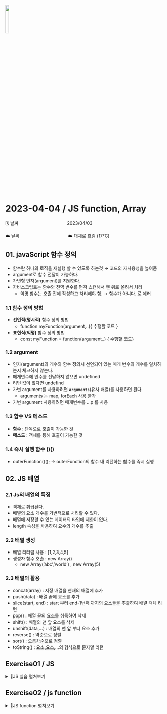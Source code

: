<img src="https://noticon-static.tammolo.com/dgggcrkxq/image/upload/v1566913897/noticon/xbvewg1m3azbpnrzck1k.png" height="15%" width="15%"> <br/>

# 2023-04-04 / JS function, Array

🗓️ 날짜           2023/04/03 

☁️ 날씨           ☁️ 대체로 흐림 (17°C)


## 01. javaScript 함수 정의

- 함수란 하나의 로직을 재실행 할 수 있도록 하는것 → 코드의 재사용성을 높여줌
- argument로 함수 전달이 가능하다.
- 가변형 인자(argument)를 지원한다.
- 자바스크립트는 함수와 전역 변수를 먼저 스캔해서 맨 위로 올려서 처리
    - 익명 함수는 호출 전에 작성하고 처리해야 함. → 함수가 아니다. 로 에러

### 1.1 함수 정의 방법

- **선언적(명시적)** 함수 정의 방법
    - function myFunction(argument,..){ 수행할 코드 }
- **표현식(익명)** 함수 정의 방법
    - const myFunction = function(argument..) { 수행할 코드}

### 1.2 argument

- 인자(argument)의 개수와 함수 정의시 선언되어 있는 매개 변수의 개수를 일치하는지 체크하지 않는다.
- 매개변수에 인수를 전달하지 않으면 undefined
- 리턴 값이 없다면 undefind
- 가변 argument를 사용하려면 **`arguments`**(유사 배열)를 사용하면 된다.
    - arguments 는 map, forEach 사용 불가
- 가변 argument 사용하려면 매개변수를 …p 를 사용

### 1.3 함수 VS 메소드

- **함수** : 단독으로 호출이 가능한 것
- **메소드** : 객체를 통해 호출이 가능한 것

### 1.4 즉시 실행 함수 ()()

- outerFunction()(); → outerFunction의 함수 내 리턴하는 함수를 즉시 실행

## 02. JS 배열

### 2.1 Js의 배열의 특징

- 객체로 취급된다.
- 배열의 요소 개수를 가변적으로 처리할 수 있다.
- 배열에 저장할 수 있는 데이터의 타입에 제한이 없다.
- length 속성을 사용하여 요수의 개수를 추출

### 2.2 배열 생성

- 배열 리터럴 사용 : [1,2,3,4,5]
- 생성자 함수 호출 :  new Array()
    - new Array(’abc’,’world’) , new Array(5)

### 2.3 배열의 활용

- concat(array) : 지정 배열을 현재의 배열에 추가
- push(data) : 배열 끝에 요소를 추가
- slice(start, end) : start 부터 end-1번째 까지의 요소들을 추출하여 배열 객체 리턴
- pop() : 배열 끝의 요소를 취득하여 삭제
- shift() : 배열의 맨 앞 요소를 삭제
- unshift(data,…) :  배열의 맨 앞 부터 요소 추가
- reverse() : 역순으로 정렬
- sort() :  오름차순으로 정렬
- toString() : 요소,요소,…의 형식으로 문자열 리턴

## Exercise01 / JS

<details>
<summary> 📜JS 실습 펼쳐보기</summary>
<div markdown="1">

1️⃣ **[실습 1]**

소스명 : exercise3.html

(1) util.js 에 정의된 함수를 사용하여 구현한다.</br>
(2) 웹 페이지의 제목을 `<h1>` 태그와 함께 "자바스크립트 실습(3)" 이라고 파란색으로 출력한다.</br>
(3) window.prompt() 를 사용해서 사용자로 부터 숫자를 입력 받는다.</br>
(4) 입력된 숫자는 자바스크립트 콘솔창에 출력한다.</br>
(5) 1부터 이 숫자까지의 값을 더해서 브라우저의 도큐먼트 영역에 `<h2>` 태그와 함께 출력한다.</br>
"1부터 xx 까지의 합은 xxx 입니다."
(6) 입력된 데이터가 null 거나, "" 이면  "비어있는 입력" 이라는 메시지를
브라우저의 도큐먼트 영역에 `<h3>` 태그와 함께 출력한다.</br>
(7) 입력된 데이터가 숫자가 아니면</br>
브라우저의 도큐먼트 영역에 `<h3>` 태그와 함께 출력한다.</br>

```html
<!DOCTYPE html>
<html>
<head>
<meta charset="UTF-8">
<title>JS Exam3</title>
</head>
<body>
<script src="util.js"></script>
<script >
writeColor("자바스크립트 실습(3)","h1","blue");
const num=window.prompt("체크하려는 숫자를 입력하세요.");
console.log(num);
let sum = 0;
if(num == '' || num == null ){
	write("비어있는 입력","h3");
}else if(isNaN(num)){
	write(num,"h3");
}else {
	for(let i=1; i <=num; i++){
		sum+=i;
	}
	write("1부터"+num+"까지의 합은"+sum+" 입니다.","h2");
}

</script>
</body>
</html>
```

2️⃣ **[실습 2]**

소스명 : exercise4.html

(1) util.js 에 정의된 함수를 사용하여 구현한다.<br>
(2) 웹 페이지의 제목을 `<h1>` 태그와 함께 "자바스크립트 실습(4)" 이라고 원하는 칼라로 출력한다.<br>

(3) 다음 기능을 처리하는 함수 sum()를 구현해 본다.<br>
- 매개변수를 한 개 선언한다.
- 매개변수에 아무값도 전달되지 않으면 리턴값 없이 리턴한다.
- 1 부터 매개변수에 전달된 숫자값 까지 합을 구하여 리턴한다.

(4) 0부터 5사이의 난수를 하나 추출하여 아규먼트로 전달하면서 sum() 함수를 호출하는데
0이 추출된 경우에는 아규먼트 없이 호출한다.
호출한 다음
리턴값이 있으면 다음 형식으로 브라우저의 도큐먼트 영역에 `<h2>` 태그와 함께 출력하고

호출 결과값 : XX <br>
리턴값이 없으면 다음과 같이 브라우저의 도큐먼트 영역에 `<h3>` 태그와 함께 출력한다.

```html
<!DOCTYPE html>
<html>
<head>
<meta charset="UTF-8">
<title>JS Exam4</title>
</head>
<body>
	<script src="util.js"></script>
	<script>
		writeColor("자바스크립트 실습(4)", "h1", "red");

		function sum(num) {
			let sum = 0;
			if (num){
				for (let i = 1; i <= num; i++) {
					sum += i;
				}
				return sum;
			}
		}
		
		let ran;
		let result;
		
		for(let i=0; i<5;i++){
			result = null; // 초기화
			ran = Math.floor(Math.random()*5);
			result= (ran === 0) ? sum() : sum(ran);
			
			if(result){
				write("호출 결과값 : "+result,"h2");
			}else{
				write("결과값이 없어요!","h3");
				
			}
		}
	
	</script>
</body>
</html>
```

3️⃣ **[실습 3]**

소스명 : exercise5.html

(1) util.js 에 정의된 함수를 사용은 선택이다.

(2) 웹 페이지의 제목을 `<h1>` 태그와 함께 "자바스크립트 실습(5)" 이라고 출력한다.

(3) 다음에 제시된 함수들을 구현한다.(for each 문 사용)

- getMaxValue()
- getMinValue()
- getSum()
- getCountOddNum()
- getCountEvenNum()

(4) 다음 값들을 저장하여 배열을 생성한다.

10, 5, 7,21, 4, 8, 18

(5) 배열을 아규먼트로 전달하면서 getSum() 을 호출하고 리턴 결과를 `<h2>` 태그와 함께 출력한다.

  모든 원소의 합 : XX

(6) 최대값과 최소값, 짝수의 갯수 그리고 홀수의 갯수를 각각의 함수를 호출하여 리턴받아 순서없는
리스트 형식(<ul>)으로 출력한다.

- 최대값 : XX
- 최소값 : XX
- 짝수의 갯수 : XX
- 홀수의 갯수 : XX

(7) `<h1>` 태그의 텍스트는 파란색으로, `<h2>` 태그의 텍스트는 빨간색으로 출력한다.<br>
또한 순서없는 리스트의 블렛을 서클로 처리한다.
  
  ```html
<!DOCTYPE html>
<html>
<head>
<meta charset="UTF-8">
<title>Insert title here</title>
</head>
<body>

	<script>
		function printH1(content) {
			document.write("<h1>" + content + "</h1");
		}
		function printH4(content) {
			document.write("<h4>" + content + "</h4>");
		}

		function apply(arr, fun) {
			console.log(!Array.isArray(arr) , typeof fun !== 'function');
			if (Array.isArray(arr) && typeof fun == 'function') {
				fun(arr); // 함수 호출
				return true;s
			} else {
				window.alert("아규 먼트 오류");
				return false;
			}
		}
		
		
		// 전역 코드 영역
		const datas = [];
		let input = null;
		console.log("찍힌다");

		while (true) {
			console.log("!!!");

			input = window.prompt("데이터를 입력하세요.");
			if (input == null)
				break;
			
			datas.push(input);
		}
		console.log(datas);
		const ran = Math.floor((Math.random() * 10) + 1);
		console.log(ran);

		let result = 0;
		switch (ran) {
		case 1, 4, 6:
			result = apply(datas, printH1);
			break;
		case 3, 4, 6:
			result = apply(datas, printH4);
			break;
		case 8, 9:
			result = apply("ㅋㅋ", printH1);
			break;
		default:
			result = apply(datas);
			break;
		}

		result ? window.alert("처리 성공") : window.alert("처리 실패");
	</script>

</body>
</html>
```

</div>
</details>




## Exercise02 / js function

<details>
<summary> 📜JS function 펼쳐보기</summary>
<div markdown="1">


1️⃣ **[실습 1]**

소스명 : exercise6.html
다음에서 제시된 기능들을 자바스크립트로 구현하시오.

(1) util.js 에 정의된 함수를 사용하여 구현한다.
(2) 매개변수로 년, 월, 일을 아규먼트로 받아 요일명(일요일~토요일)을 리턴하는 함수 getKorDay(y, m, d)를 만든다.
3개의 아규먼트중 한 개라도 Number 타입이 아니면 undefined 를 리턴한다.
(3) 전역 코드 영역에서는 프롬프트 창을 이용해서 년, 월, 일을 각각 입력받아 getKorDay()를 호출하고
리턴 결과가 undefined 타입이면 "결과 없음" 을 h1 태그와 빨간색으로 도큐먼트 영역에 출력한다.
아니면 도큐먼트 영역에 h1 태그와 파란색으로 다음과 같이 출력한다.

xxxx년 xx월 xx일은 X요일입니다.

```html
<!DOCTYPE html>
<html>
<head>
<meta charset="UTF-8">
<title>Insert title here</title>
</head>
<body>
<script src="util.js"></script>
<script>

function getKorDay(y, m, d) {
	if(typeof y == 'number' || typeof m == 'number' || typeof d == 'number' ) {
		return undefined;
	}
	const day =['일요일','월요일','화요일','수요일','목요일','금요일','토요일'];
	var date = new Date(y,m-1,d);
	return day[date.getDay()];	
}

const year = window.prompt("년도를 입력하세요.");
const month = window.prompt("몇 월을 입력하세요.");
const day = window.prompt("일을 입력하세요.")

const result = getKorDay(year,month,day);

result ? /* result == undefined, typeof result =="undefined" */
	writeColor(year+"년 "+month+"월 "+day+"일 "+result+"입니다.","h1","blue") : /* `${year}년 ${month}월 ${date}일은 ${result} 입니다` */
		writeColor("결과 없음","h1","red");   

</script>

</body>
</html>
```

2️⃣ **[실습 2] / arguments**

소스명 : exercise7.html
다음에서 제시된 기능들을 자바스크립트로 구현하시오.

(1). 다음 기능을 처리하는 함수 calc() 를 구현해 본다.

- 아규먼트의 개수에 제한이 없게 한다.
- 아규먼트가 하나도 전달되지 않으면 0 을 리턴한다.
- 전달된 아규먼트중 하나라도 숫자가 아니면 "숫자만 전달하세요" 라는 메시지를 리턴한다.
- 전달된 값을 모두 더하여 리턴한다.

(2) 전역 코드 영역에는 다음과 같이 다양하게 calc() 를 호출하고
결과를 <h3> 태그와 함께 도규먼트 영역에 출력한다.
calc(), calc(10, 20, '30'), calc(10, '가나다', 20), calc(1,2,3,4,5)

0
60
숫자만 전달하세요
15

(3) 모든 구현이 끝나면 exercise7.html 을 exercise7_1.html 로 복사하여 가변 아규먼트 처리를 ES6 로
변경한다.

```html
<!DOCTYPE html>
<html>
<head>
<meta charset="UTF-8">
<title>exercise7</title>
</head>
<body>
<script src="util.js"></script>
<script>
function calc(){
	if(arguments.length === 0) return 0;
	let sum = 0;
	for(let i in arguments){
		if(isNaN(arguments[i])) return "숫자만 리턴하세요.";
		sum+=Number(arguments[i]); //parseInt , parseFloat()
	}
	return sum;
}

write(calc(),"h3");
write(calc(10,20,'30'),"h3");
write(calc(10,'가나다',20),"h3");
write(calc(1,2,3,4,5),"h3");

</script>
</body>
</html>
```

3️⃣ **[실습 3]**

소스명 : exercise8.html
다음에서 제시된 기능들을 자바스크립트로 구현하시오.

(1) 다음 사양의 함수를 2개 구현한다.

printH1(content) : content에 전달된 내용을 <h1> 태그와 함께 도큐먼트 영역에 출력한다.
printH4(content) : content에 전달된 내용을 <h4> 태그와 함께 도큐먼트 영역에 출력한다.

(2) 다음 기능을 처리하는 함수 apply() 를 구현한다.

- 매개변수 2개
- 첫 번째 아규먼트로 배열을 두 번째 아규먼트로 함수를 전달받는다.
아규먼트로는 순서대로 배열과 함수를 전달 받아야 한다.
아규먼트가 전달되지 않거나 다른 종류의 아규먼트 종류가 전달되면 브라우저에서 제공하는 자바스크립트 콘솔 창에
"아규먼트 오류"라고 출력하고 false 를 리턴한다.
- 첫 번째 매개변수에 전달된 배열의 원소값들을 두 번째 매개변수에 전달된 함수를 호출하여

도큐먼트 영역에 출력하고(배열의 원소 갯수만큼 호출한다.) true를 리턴한다.

(3) 전역 코드 영역

- 비어있는 배열을 하나 만든다.
- window.prompt()를 사용하여 데이터를(숫자, 문자열 관계없다) 입력받고
입력된 데이터를 배열에 저장한다. 이 작업은 취소 버튼이 클릭 될 때까지 계속 진행한다.
- 입력이 끝나면 1~10 사이의 랜덤값을 추출하여
1, 4, 6 이면 생성된 배열과 printH1을
아규먼트로 전달하면서 apply()를 호출한다.
    
    3, 5, 7 이면 생성된 배열과 printH4를 아규먼트로 전달하면서 apply()를 호출한다.
    
    8, 9 이면  "ㅋㅋ"라는 문자열과 printH1을 아규먼트로 전달하면서 apply()를 호출한다.
    
    그 외의 모든 값이면 이면 생성된 배열만 아규먼트로 전달하면서 apply()를 호출한다.
    
    이 때 추출되는 난수는 자바스크립트 콘솔창에 출력한다.
    
- apply()의 호출 후에 리턴되는 값이 true 이면 "처리 성공" 이라는 메시지를 window.alert() 로 출력한다.
리턴되는 값이 false 이면 "처리 실패" 라는 메시지를 window.alert() 로 출력한다.

```html
<!DOCTYPE html>
<html>
<head>
<meta charset="UTF-8">
<title>Insert title here</title>
</head>
<body>

	<script>
		function printH1(content) {
			document.write("<h1>" + content + "</h1");
		}
		function printH4(content) {
			document.write("<h4>" + content + "</h4>");
		}

		function apply(arr, fun) {
			console.log(!Array.isArray(arr) , typeof fun !== 'function');
			if (Array.isArray(arr) && typeof fun == 'function') {
				fun(arr); // 함수 호출
				return true;s
			} else {
				window.alert("아규 먼트 오류");
				return false;
			}
		}
		
		
		// 전역 코드 영역
		const datas = [];
		let input = null;
		console.log("찍힌다");

		while (true) {
			console.log("!!!");

			input = window.prompt("데이터를 입력하세요.");
			if (input == null)
				break;
			
			datas.push(input);
		}
		console.log(datas);
		const ran = Math.floor((Math.random() * 10) + 1);
		console.log(ran);

		let result = 0;
		switch (ran) {
		case 1, 4, 6:
			result = apply(datas, printH1);
			break;
		case 3, 4, 6:
			result = apply(datas, printH4);
			break;
		case 8, 9:
			result = apply("ㅋㅋ", printH1);
			break;
		default:
			result = apply(datas);
			break;
		}

		result ? window.alert("처리 성공") : window.alert("처리 실패");
	</script>

</body>
</html>
```

</div>
</details>
